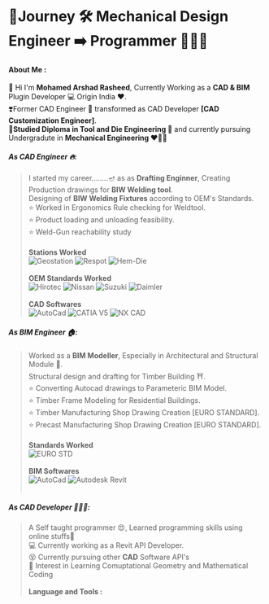 
# 🚀Journey 🛠️ Mechanical Design Engineer ➡️ Programmer 👨🏻‍💻

#### About Me :
👋 Hi I'm **Mohamed Arshad Rasheed**, Currently Working as a **CAD & BIM** Plugin Developer 💻 Origin India ❤️.<br>
❣️Former CAD Engineer 💫 transformed as CAD Developer **[CAD Customization Engineer]**.<br>
🌟**Studied Diploma in Tool and Die Engineering 🔩** and currently pursuing Undergradute in **Mechanical Engineering ❤️‍🔥**🌟

##### As CAD Engineer 🔥:
> I started my career........🪔 as as **Drafting Enginner**, Creating Production drawings for **BIW Welding tool**.<br>
> Designing of **BIW Welding Fixtures** according to OEM's Standards.<br>
> ⭐️ Worked in Ergonomics Rule checking for Weldtool.<br>
> ⭐️ Product loading and unloading feasibility.<br>
> ⭐️ Weld-Gun reachability study <br><br>
>**Stations Worked** <br>
>![Geostation](https://img.shields.io/badge/-GEO--Station-orange)
>![Respot](https://img.shields.io/badge/-Respot--Station-Green)
>![Hem-Die](https://img.shields.io/badge/-Hemdie--Station-blue)<br><br>
>**OEM Standards Worked** <br>
>![Hirotec](https://img.shields.io/badge/-Hirotech.Inc-blue)
>![Nissan](https://img.shields.io/badge/-Nissan-red)
>![Suzuki](https://img.shields.io/badge/-Maruthi--Suzuki-purple)
>![Daimler](https://img.shields.io/badge/-Daimler-orange)<br><br>
> **CAD Softwares**<br>
![AutoCad](https://img.shields.io/badge/-Autocad-red) ![CATIA V5](https://img.shields.io/badge/-CATIA%20V5-purple) ![NX CAD](https://img.shields.io/badge/-NX%20CAD-turquoise%20blue) 

##### As BIM Engineer 🏠: 
>Worked as a **BIM Modeller**, Especially in Architectural and Structural Module 🧱. <br>
>Structural design and drafting for Timber Building ⛩.<br>
>⭐️ Converting Autocad drawings to Parameteric BIM Model.<br>
>⭐️ Timber Frame Modeling for Residential Buildings.<br>
>⭐️ Timber Manufacturing Shop Drawing Creation [EURO STANDARD].<br>
>⭐️ Precast Manufacturing Shop Drawing Creation [EURO STANDARD].<br><br>
>**Standards Worked** <br>
>![EURO STD](https://img.shields.io/badge/-EURO%20STD-ff69b4)<br><br>
> **BIM Softwares**<br>
![AutoCad](https://img.shields.io/badge/-Autocad-red) ![Autodesk Revit](https://img.shields.io/badge/-Autodesk%20Revit-blue)<br><br>

##### As CAD Developer 👨🏻‍💻:
>A Self taught programmer 😍, Learned programming skills using online stuffs🤗 <br>
>💻 Currently working as a Revit API Developer.<br>
>😵 Currently pursuing other **CAD** Software API's <br>
>🎯 Interest in Learning Comuptational Geometry and Mathematical Coding <br><br>
>**Language and Tools :**<br>
>




